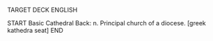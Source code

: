 TARGET DECK
ENGLISH

START
Basic
Cathedral
Back: n. Principal church of a diocese. [greek kathedra seat]
END
